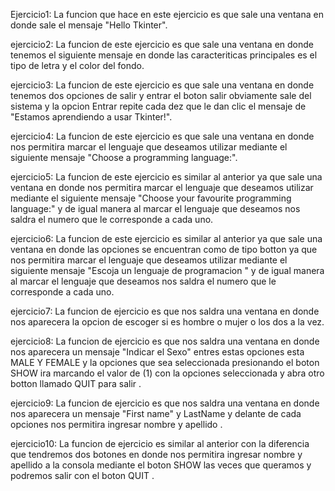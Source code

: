 Ejercicio1:
La funcion que hace en este ejercicio es que sale una ventana en donde sale el mensaje "Hello Tkinter".

ejercicio2:
La funcion de este ejercicio es que sale una ventana en donde tenemos el siguiente mensaje
en donde las caracteriticas principales es el tipo de letra y el color del fondo. 

ejercicio3:
La funcion de este ejercicio es que sale una ventana en donde tenemos dos opciones de salir y entrar el boton salir obviamente sale del sistema y la opcion Entrar repite cada dez que le dan clic el mensaje de "Estamos aprendiendo a usar Tkinter!". 

ejercicio4:
La funcion de este ejercicio es que sale una ventana en donde nos permitira marcar el lenguaje que deseamos utilizar mediante el siguiente mensaje "Choose a programming language:". 

ejercicio5:
La funcion de este ejercicio es similar al anterior ya que sale una ventana en donde nos permitira marcar el lenguaje que deseamos utilizar mediante el siguiente mensaje "Choose your favourite programming language:" y de igual manera al marcar el lenguaje que deseamos nos saldra el numero que le corresponde a cada uno. 

ejercicio6:
La funcion de este ejercicio es similar al anterior ya que sale una ventana en donde las opciones se encuentran como de tipo botton ya que nos permitira marcar el lenguaje que deseamos utilizar mediante el siguiente mensaje "Escoja un lenguaje de programacion " y de igual manera al marcar el lenguaje que deseamos nos saldra el numero que le corresponde a cada uno. 

ejercicio7:
La funcion de ejercicio es que nos saldra una ventana en donde nos aparecera la opcion de escoger si es hombre o mujer o los dos a la vez. 

ejercicio8:
La funcion de ejercicio es que nos saldra una ventana en donde nos aparecera un mensaje "Indicar el Sexo" entres estas opciones esta MALE Y  FEMALE y la opciones que sea seleccionada presionando el boton SHOW ira marcando el valor de (1) con la opciones seleccionada y abra otro botton llamado QUIT para salir . 


ejercicio9:
La funcion de ejercicio es que nos saldra una ventana en donde nos aparecera un mensaje "First name" y LastName y delante de cada opciones nos permitira ingresar nombre y apellido . 

ejercicio10:
La funcion de ejercicio es similar al anterior con la diferencia que tendremos dos botones en donde nos permitira ingresar nombre y apellido a la consola mediante el boton SHOW las veces que queramos y podremos salir con el boton QUIT . 




